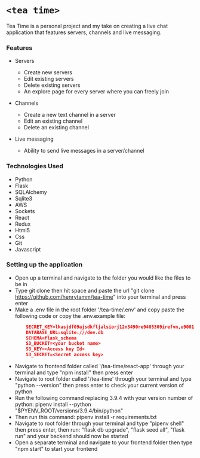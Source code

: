 # `<tea time>`
Tea Time is a personal project and my take on creating a live chat application that features servers, channels and live messaging. 

### Features
* Servers
  * Create new servers
  * Edit existing servers
  * Delete existing servers
  * An explore page for every server where you can freely join

* Channels
  * Create a new text channel in a server
  * Edit an existing channel
  * Delete an existing channel

* Live messaging
  * Ability to send live messages in a server/channel


### Technologies Used
* Python
* Flask
* SQLAlchemy
* Sqlite3
* AWS
* Sockets
* React
* Redux
* Html5
* Css
* Git
* Javascript


### Setting up the application
* Open up a terminal and navigate to the folder you would like the files to be in
* Type git clone then hit space and paste the url "git clone https://github.com/henrytamm/tea-time" into your terminal and press enter
* Make a .env file in the root folder '/tea-time/.env' and copy paste the following code or copy the .env.example file:
    ```json
        SECRET_KEY=lkasjdf09ajsdkfljalsiorj12n3490re9485309irefvn,u90818734902139489230
        DATABASE_URL=sqlite:///dev.db
        SCHEMA=flask_schema
        S3_BUCKET=<your bucket name>
        S3_KEY=<Access key Id>
        S3_SECRET=<Secret access key>
    ```
* Navigate to frontend folder called '/tea-time/react-app' through your terminal and type "npm install" then press enter
* Navigate to root folder called '/tea-time' through your terminal and type "python --version" then press enter to check your current version of python
* Run the following command replacing 3.9.4 with your version number of python: pipenv install --python "$PYENV_ROOT/versions/3.9.4/bin/python"
* Then run this command: pipenv install -r requirements.txt
* Navigate to root folder through your terminal and type "pipenv shell" then press enter, then run:
  "flask db upgrade",
  "flask seed all",
  "flask run" 
  and your backend should now be started
* Open a separate terminal and navigate to your frontend folder then type "npm start" to start your frontend

